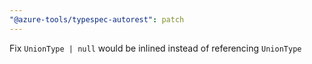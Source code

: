 ```yaml
---
"@azure-tools/typespec-autorest": patch
---
```


Fix `UnionType | null` would be inlined instead of referencing `UnionType`
